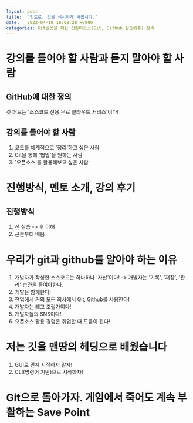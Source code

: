 ```yaml
---
layout: post
title:  "인트로, 깃을 섹시하게 써봅시다."
date:   2022-04-18 16:08:28 +0900
categories: Git알못을 위한 깃린이코스(Git, Github 실습위주) 정리
---
```

# 강의를 들어야 할 사람과 듣지 말아야 할 사람
## GitHub에 대한 정의
깃 허브는 '소스코드 전용 무료 클라우드 서비스'이다!

## 강의를 들어야 할 사람
1. 코드를 체계적으로 '정리'하고 싶은 사람
2. Git을 통해 '협업'을 원하는 사람
3. '오픈소스'를 활용해보고 싶은 사람

# 진행방식, 멘토 소개, 강의 후기
## 진행방식
1. 선 실습 -> 후 이해
2. 근본부터 배움

# 우리가 git과 github를 알아야 하는 이유
1. 개발자가 작성한 소스코드는 하나하나 '자산'이다!
-> 개발자는 '기록', '저장', '관리' 습관을 들여야한다.
2. 개발은 함께한다!
3. 현업에서 거의 모든 회사에서 Git, Github를 사용한다!
4. 개발자는 레고 조립가이다!
5. 개발자들의 SNS이다!
6. 오픈소스 활용 경험은 취업할 때 도움이 된다!

# 저는 깃을 맨땅의 헤딩으로 배웠습니다
1. GUI로 먼저 시작하지 말자!
2. CLI(명령어 기반)으로 시작하자!

# Git으로 돌아가자. 게임에서 죽어도 계속 부활하는 Save Point

